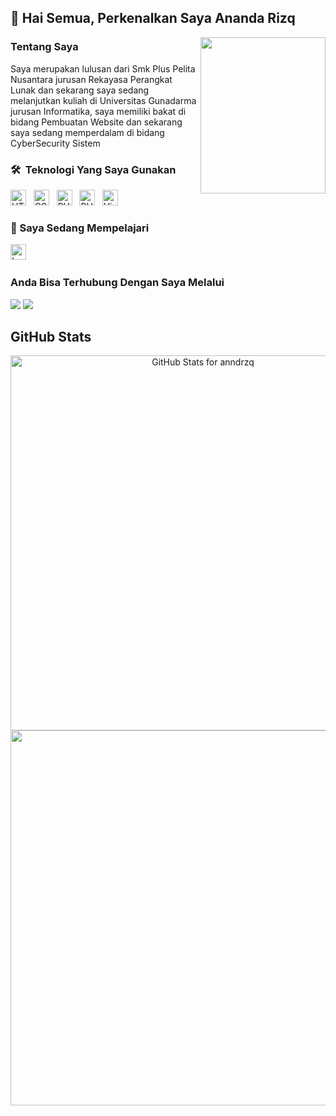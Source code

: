 ## 👋 Hai Semua, Perkenalkan Saya Ananda Rizq

<img align="right" width="200" height="250" src="https://camo.githubusercontent.com/62da68eb62b1e5f175f7d1f0191dd89a653d7908feb22d37d4a0ab07365d6791/68747470733a2f2f6d656469612e67697068792e636f6d2f6d656469612f4d3967624264396e6244724f5475314d71782f67697068792e676966"></a>

### Tentang Saya
Saya merupakan lulusan dari Smk Plus Pelita Nusantara jurusan Rekayasa Perangkat Lunak dan sekarang saya sedang melanjutkan kuliah di Universitas Gunadarma jurusan Informatika, saya memiliki bakat di bidang Pembuatan Website dan sekarang saya sedang memperdalam di bidang CyberSecurity Sistem

<!-- ![2021-08-10 20-43-14 2021-08-10 20_45_32](https://user-images.githubusercontent.com/36594527/131284497-24a6db5f-d86d-4548-81cc-fa6aa186892c.gif) -->

### 🛠  Teknologi Yang Saya Gunakan
<a name="learning-now"></a>

[<img src="https://img.shields.io/badge/HTML5-282C34?logo=html5&logoColor=E34F26" alt="HTML5 logo" title="HTML5" height="25" />][tech_tools_anchor]
&nbsp;
[<img src="https://img.shields.io/badge/CSS3-282C34?logo=css3&logoColor=1572B6" alt="CSS3 logo" title="CSS3" height="25" />][tech_tools_anchor]
&nbsp;
[<img src="https://img.shields.io/badge/PHP-282C34?logo=php&logoColor=4D588E" alt="PHP logo" title="PHP" height="25" />][tech_tools_anchor]
&nbsp;
[<img src="https://img.shields.io/badge/FIGMA-282C34?logo=figma&logoColor=4D588E" alt="PHP logo" title="PHP" height="25" />][tech_tools_anchor]
&nbsp;
[<img src="https://img.shields.io/badge/VS%20Code-282C34?logo=visual-studio-code&logoColor=007ACC" alt="Visual Studio Code logo" title="Visual Studio Code" height="25" />][tech_tools_anchor]
&nbsp;

<a name="learning-next"></a>

### 📖 Saya Sedang Mempelajari
[<img src="https://img.shields.io/badge/Django-282C34?logo=Django&logoColor=F05032" alt="Laravel logo" title="Laravel" height="25" />][learning_now_anchor]
&nbsp;


### Anda Bisa Terhubung Dengan Saya Melalui
<p>
    <a href="https://www.youtube.com/channel/UCHAvXW5D5k-eCAoEyonB0Cg target="_blank"><img src="https://img.shields.io/badge/Youtube-Ananda R-blue" /></a>
    <a href="https://www.instagram.com/anndrzq/" target="_blank"><img src="https://img.shields.io/badge/Instagram-@anndrzq-blue" /></a>
</p>
 

## GitHub Stats

<p align="center"><img src="https://github-readme-stats.vercel.app/api?username=anndrzq&show_icons=true&include_all_commits=true&count_private=true&theme=jolly&layout=compact" alt="GitHub Stats for anndrzq" width="600"><img src="https://github-readme-streak-stats.herokuapp.com?user=anndrzq&theme=jolly" width="600"></p>

[tech_tools_anchor]: #bonjour--
[learning_now_anchor]: #learning-now
